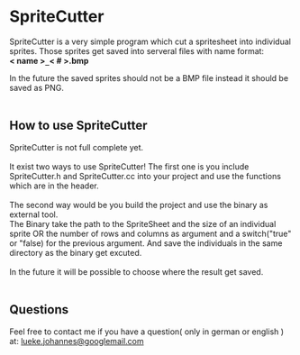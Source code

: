 # SpriteCutter #

SpriteCutter is a very simple program which cut a spritesheet into individual sprites. Those sprites get saved into serveral files with name format: <br>
<b>< name ><code>_</code>< # >.bmp</b>

In the future the saved sprites should not be a BMP file instead it should be saved as PNG.<br>
<br>
<h2>How to use SpriteCutter</h2>

SpriteCutter is not full complete yet.<br>
<br>
It exist two ways to use SpriteCutter! The first one is you include SpriteCutter.h and SpriteCutter.cc into your project and use the functions which are in the header.<br>
<br>
The second way would be you build the project and use the binary as external tool.<br>
The Binary take the path to the SpriteSheet and the size of an individual sprite OR the number of rows and columns as argument and a switch("true" or "false) for the previous argument. And save the individuals in the same directory as the binary get excuted.<br>
<br>
In the future it will be possible to choose where the result get saved.<br>
<br>
<h2>Questions</h2>

Feel free to contact me if you have a question( only in german or english ) at: lueke.johannes@googlemail.com